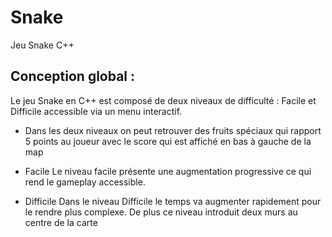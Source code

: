 # Snake
Jeu Snake C++

##  Conception global :

Le jeu Snake en C++ est composé de deux niveaux de difficulté : Facile et Difficile accessible via un menu interactif.

- Dans les deux niveaux on peut retrouver des fruits spéciaux qui rapport 5 points au joueur avec le score qui est affiché en bas à gauche de la map

- Facile
Le niveau facile présente une augmentation progressive ce qui rend le gameplay accessible.

- Difficile
Dans le niveau Difficile le temps va augmenter rapidement pour le rendre plus complexe.
De plus ce niveau introduit deux murs au centre de la carte 

